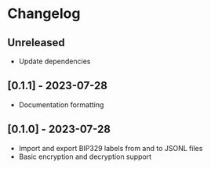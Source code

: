# Changelog

## Unreleased

- Update dependencies

## [0.1.1] - 2023-07-28

- Documentation formatting

## [0.1.0] - 2023-07-28

- Import and export BIP329 labels from and to JSONL files
- Basic encryption and decryption support
